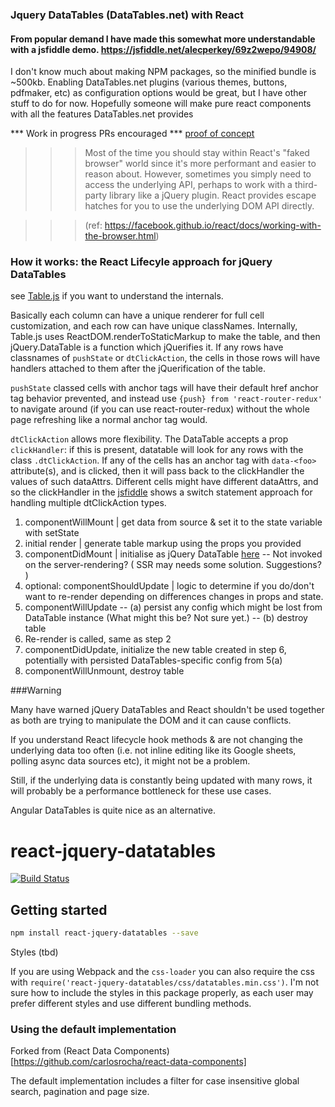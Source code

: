 ### Jquery DataTables (DataTables.net) with React

#### From popular demand I have made this somewhat more understandable with a jsfiddle demo. https://jsfiddle.net/alecperkey/69z2wepo/94908/

I don't know much about making NPM packages, so the minified bundle is ~500kb. Enabling DataTables.net plugins (various themes, buttons, pdfmaker, etc) as configuration options would be great, but I have other stuff to do for now. Hopefully someone will make pure react components with all the features DataTables.net provides

*** Work in progress PRs encouraged ***
[proof of concept](https://github.com/alecperkey/react-hot-boilerplate/blob/master/README.md)

>>>Most of the time you should stay within React's "faked browser" world since it's more performant and easier to reason about. However, sometimes you simply need to access the underlying API, perhaps to work with a third-party library like a jQuery plugin. React provides escape hatches for you to use the underlying DOM API directly.

>>>(ref: https://facebook.github.io/react/docs/working-with-the-browser.html)

### How it works: the React Lifecyle approach for jQuery DataTables

see [Table.js](https://github.com/alecperkey/react-jquery-datatables/blob/master/src/Table.js) if you want to understand the internals.

Basically each column can have a unique renderer for full cell customization, and each row can have unique classNames. 
Internally, Table.js uses ReactDOM.renderToStaticMarkup to make the table, and then jQuery.DataTable is a function which jQuerifies it. If any rows have classnames of `pushState` or `dtClickAction`, the cells in those rows will have handlers attached to them after the jQuerification of the table.

`pushState` classed cells with anchor tags will have their default href anchor tag behavior prevented, and instead use `{push} from 'react-router-redux'` to navigate around (if you can use react-router-redux) without the whole page refreshing like a normal anchor tag would.

`dtClickAction` allows more flexibility. 
The DataTable accepts a prop `clickHandler`: if this is present, datatable will look for any rows with the
class `.dtClickAction`.  If any of the cells has an anchor tag with `data-<foo>` attribute(s), and is clicked, then it will pass back to the clickHandler the values of such dataAttrs. Different cells might have different dataAttrs, and so the clickHandler in the [jsfiddle](https://jsfiddle.net/alecperkey/69z2wepo/94908/) shows a switch statement approach for handling multiple dtClickAction types.

1. componentWillMount | get data from source & set it to the state variable with setState
2. initial render | generate table markup using the props you provided
3. componentDidMount | initialise as jQuery DataTable [here](https://github.com/alecperkey/react-jquery-datatables/blob/master/src/Table.js#L121)
-- Not invoked on the server-rendering? ( SSR may needs some solution. Suggestions? )
4. optional: componentShouldUpdate | logic to determine if you do/don't want to re-render depending on differences changes in props and state.
5. componentWillUpdate
-- (a) persist any config which might be lost from DataTable instance (What might this be? Not sure yet.)
-- (b) destroy table
6. Re-render is called, same as step 2
7. componentDidUpdate, initialize the new table created in step 6, potentially with persisted DataTables-specific config from 5(a)
8. componentWillUnmount, destroy table


###Warning

Many have warned jQuery DataTables and React shouldn't be used together as both are trying to manipulate the DOM and it can cause conflicts. 

If you understand React lifecycle hook methods & are not changing the underlying data too often (i.e. not inline editing like its Google sheets, polling async data sources etc), it might not be a problem.

Still, if the underlying data is constantly being updated with many rows, it will probably be a performance bottleneck for these use cases.

Angular DataTables is quite nice as an alternative.

# react-jquery-datatables

[![Build Status](https://travis-ci.org/carlosrocha/react-jquery-datatables.svg?branch=master)](https://travis-ci.org/alecperkey/react-jquery-datatables)

## Getting started

```sh
npm install react-jquery-datatables --save
```

Styles (tbd)

If you are using Webpack and the `css-loader` you can also require the css
with `require('react-jquery-datatables/css/datatables.min.css')`. I'm  not sure how to include the styles in this package properly, as each user may prefer different styles and use different bundling methods.

### Using the default implementation

Forked from (React Data Components)[https://github.com/carlosrocha/react-data-components]

The default implementation includes a filter for case insensitive global search,
pagination and page size.
